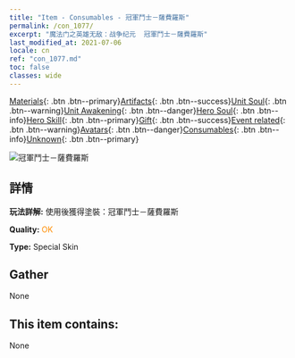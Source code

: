 ```yaml
---
title: "Item - Consumables - 冠軍鬥士－薩費羅斯"
permalink: /con_1077/
excerpt: "魔法门之英雄无敌：战争纪元  冠軍鬥士－薩費羅斯"
last_modified_at: 2021-07-06
locale: cn
ref: "con_1077.md"
toc: false
classes: wide
---
```

 [Materials](/ItemsCN/){: .btn .btn--primary}[Artifacts](/ItemsCN/Artifacts/){: .btn .btn--success}[Unit Soul](/ItemsCN/UnitSoul/){: .btn .btn--warning}[Unit Awakening](/ItemsCN/UnitAwakening/){: .btn .btn--danger}[Hero Soul](/ItemsCN/HeroSoul/){: .btn .btn--info}[Hero Skill](/ItemsCN/HeroSkill/){: .btn .btn--primary}[Gift](/ItemsCN/Gift/){: .btn .btn--success}[Event related](/ItemsCN/Events/){: .btn .btn--warning}[Avatars](/ItemsCN/Avatars/){: .btn .btn--danger}[Consumables](/ItemsCN/Consumables/){: .btn .btn--info}[Unknown](/ItemsCN/Unknown/){: .btn .btn--primary}

 ![冠軍鬥士－薩費羅斯](/images/h/h_Sephinroth2.jpg)

## 詳情
 **玩法詳解:** 使用後獲得塗裝：冠軍鬥士－薩費羅斯

 **Quality:** <span style="color: #FF8C00">OK</span>

 **Type:** Special Skin

## Gather

  None

## This item contains:

  None

